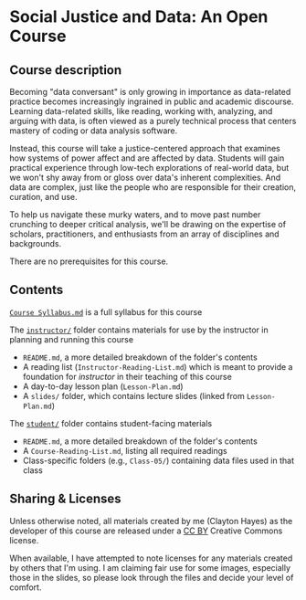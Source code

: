 # Social Justice and Data: An Open Course

## Course description

Becoming "data conversant" is only growing in importance as data-related practice becomes increasingly ingrained in public and academic discourse. Learning data-related skills, like reading, working with, analyzing, and arguing with data, is often viewed as a purely technical process that centers mastery of coding or data analysis software.

Instead, this course will take a justice-centered approach that examines how systems of power affect and are affected by data. Students will gain practical experience through low-tech explorations of real-world data, but we won't shy away from or gloss over data's inherent complexities. And data are complex, just like the people who are responsible for their creation, curation, and use.

To help us navigate these murky waters, and to move past number crunching to deeper critical analysis, we'll be drawing on the expertise of scholars, practitioners, and enthusiasts from an array of disciplines and backgrounds.

There are no prerequisites for this course.

## Contents

[`Course Syllabus.md`](https://github.com/helloitsclayton/data-literacy/blob/main/Course-Syllabus.md) is a full syllabus for this course

The [`instructor/`](https://github.com/helloitsclayton/data-literacy/tree/main/instructor) folder contains materials for use by the instructor in planning and running this course
- `README.md`, a more detailed breakdown of the folder's contents
- A reading list (`Instructor-Reading-List.md`) which is meant to provide a foundation for *instructor* in their teaching of this course
- A day-to-day lesson plan (`Lesson-Plan.md`)
- A `slides/` folder, which contains lecture slides (linked from `Lesson-Plan.md`) 

The [`student/`](https://github.com/helloitsclayton/data-literacy/tree/main/students) folder contains student-facing materials
- `README.md`, a more detailed breakdown of the folder's contents
- A `Course-Reading-List.md`, listing all required readings
- Class-specific folders (e.g., `Class-05/`) containing data files used in that class

## Sharing & Licenses

Unless otherwise noted, all materials created by me (Clayton Hayes) as the developer of this course are released under a [CC BY](https://creativecommons.org/licenses/by/4.0/) Creative Commons license.

When available, I have attempted to note licenses for any materials created by others that I'm using. I am claiming fair use for some images, especially those in the slides, so please look through the files and decide your level of comfort.